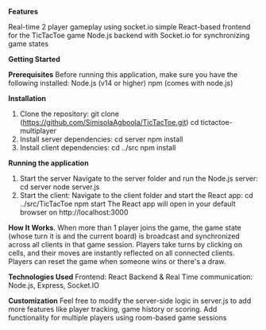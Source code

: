 **Features**  

Real-time 2 player gameplay using socket.io
simple React-based frontend for the TicTacToe game
Node.js backend with Socket.io for synchronizing game states

**Getting Started**

**Prerequisites**
Before running this application, make sure you have the following installed:
Node.js (v14 or higher)
npm (comes with node.js)

**Installation**
1. Clone the repository:
  git clone (https://github.com/SimisolaAgboola/TicTacToe.git)
cd tictactoe-multiplayer
2. Install server dependencies: 
  cd server
  npm install
3. Install client dependencies:
  cd ../src
  npm install

**Running the application**
1. Start the server
   Navigate to the server folder and run the Node.js server:
  cd server
  node server.js
2. Start the client:
  Navigate to the client folder and start the React app:
  cd ../src/TicTacToe
  npm start
The React app will open in your default browser on http://localhost:3000

**How It Works**.
When more than 1 player joins the game, the game state (whose turn it is and the current board) is broadcast and synchronized across all clients in that game session.
Players take turns by clicking on cells, and their moves are instantly reflected on all connected clients. Players can reset the game when someone wins or there's a draw.

**Technologies Used**
Frontend: React
Backend & Real Time communication: Node.js, Express, Socket.IO

**Customization**
Feel free to modify the server-side logic in server.js to add more features like player tracking, game history or scoring.
Add functionality for multiple players using room-based game sessions

